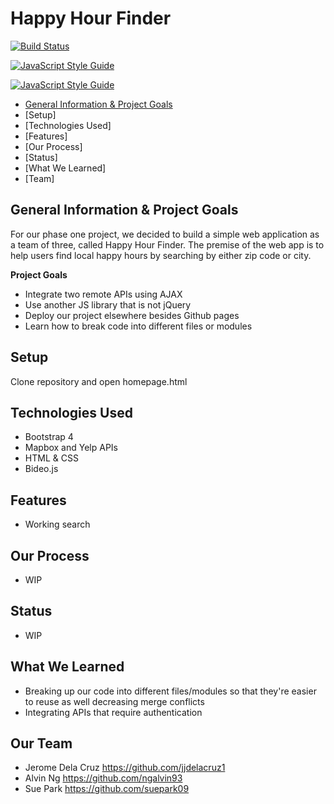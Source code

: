# Happy Hour Finder
[![Build Status](https://travis-ci.org/jjdelacruz1/Phase1Project.svg?branch=master)](https://travis-ci.org/jjdelacruz1/Phase1Project)

[![JavaScript Style Guide](https://cdn.rawgit.com/standard/standard/master/badge.svg)](https://github.com/standard/standard)

[![JavaScript Style Guide](https://img.shields.io/badge/code_style-standard-brightgreen.svg)](https://standardjs.com)

- [General Information & Project Goals](https://github.com/jjdelacruz1/Phase1Projec#General-Information-&-Project-Goals)
- [Setup]
- [Technologies Used]
- [Features]
- [Our Process]
- [Status]
- [What We Learned]
- [Team]

## General Information & Project Goals

For our phase one project, we decided to build a simple web application as a team of three, called Happy Hour Finder. The premise of the web app is to help users find local happy hours by searching by either zip code or city.

**Project Goals**
- Integrate two remote APIs using AJAX
- Use another JS library that is not jQuery
- Deploy our project elsewhere besides Github pages
- Learn how to break code into different files or modules

## Setup

Clone repository and open homepage.html

## Technologies Used

- Bootstrap 4
- Mapbox and Yelp APIs
- HTML & CSS
- Bideo.js

## Features

- Working search

## Our Process

- WIP

## Status

- WIP

## What We Learned

- Breaking up our code into different files/modules so that they're easier to reuse as well decreasing merge conflicts
- Integrating APIs that require authentication

## Our Team

- Jerome Dela Cruz https://github.com/jjdelacruz1
- Alvin Ng https://github.com/ngalvin93
- Sue Park https://github.com/suepark09

